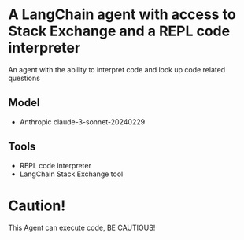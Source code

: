 # A LangChain agent with access to Stack Exchange and a REPL code interpreter

An agent with the ability to interpret code and look up code related questions

## Model
- Anthropic claude-3-sonnet-20240229

## Tools
- REPL code interpreter
- LangChain Stack Exchange tool

# Caution!
This Agent can execute code, BE CAUTIOUS!
